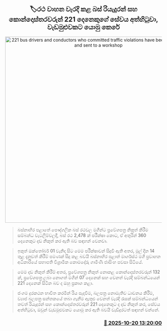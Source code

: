 <p align='center'><b><h2 align='center' title='221 bus drivers and conductors who committed traffic violations have been suspended and sent to a workshop'>🏷රථ වාහන වැරදි කළ බස් රියැදුරන් සහ කොන්දොස්තරවරුන් 221 දෙනෙකුගේ සේවය අත්හිටුවා, වැඩමුළුවකට යොමු කෙරේ</h2></b></p>
<p align='center'><img src='https://helakuru.sgp1.cdn.digitaloceanspaces.com/esana/images/lib/bussl-archived.jpg' width='600' alt='221 bus drivers and conductors who committed traffic violations have been suspended and sent to a workshop'></p>

> බස්නාහිර පළාතේ පෞද්ගලික බස් රථවල මගීන්ට ප්‍රවේශපත්‍ර නිකුත් කිරීම සම්බන්ධ වැටලීම්වලදී, බස් රථ 2,478 ක් පරීක්ෂා කොට, ඒ අතුරින් 360 දෙනෙකුට දඩ නිකුත් කර ඇති බව සඳහන් වෙනවා.

> ඉකුත් ඔක්තෝබර් 01 වැනිදා සිට මෙම පරීක්ෂාවන් සිදුවී ඇති අතර, මුල් දින 14 තුළ දැනුවත් කිරීම් පමණක් සිදු කළ බවයි බස්නාහිර පළාත් මාර්ගස්ථ මගී ප්‍රවාහන අධිකාරියේ සභාපති විශ්‍රාමික කොමදෝරු ගාමිණී ජාසිංහ පවසා සිටියේ.

> මෙම දඩ නිකුත් කිරීම් අතර, ප්‍රවේශපත්‍ර නිකුත් නොකළ කොන්දොස්තරවරුන් 132 ක්, ප්‍රවේශපත්‍ර ලබා නොගත් මගීන් 07 දෙනෙක් සහ වෙනත් වැරදි සම්බන්ධයෙන් 221 දෙනෙක් සිටින බව ද ඔහු ප්‍රකාශ කළා.

> ජංගම දුරකථන භාවිත කරමින් රිය පැදවීම, බලපත්‍ර නොමැතිව ධාවනය කිරීම, ව්‍යාජ බලපත්‍ර සන්තකයේ තබා ගැනීම ඇතුළු වෙනත් වැරදි රැසක් සම්බන්ධයෙන් තවත් රියැදුරන් සහ කොන්දොස්තරවරුන් 221 දෙනෙකුට ද දඩ නිකුත් කර, සේවය අත්හිටුවා, ඔවුන් වැඩමුළුවකට යොමු කර ඇති බවයි වැඩිදුරටත් සඳහන් වන්නේ.



<h3 align='right'><a href='https://www.helakuru.lk/esana/p/114608/'>📅 2025-10-20 13:20:00</a></h3>
